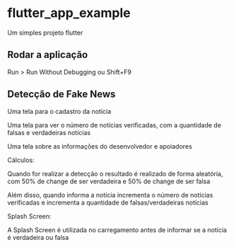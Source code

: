 # flutter_app_example

Um simples projeto flutter

## Rodar a aplicação

Run > Run Without Debugging ou Shift+F9

## Detecção de Fake News

Uma tela para o cadastro da notícia

Uma tela para ver o número de notícias verificadas, com a quantidade de falsas e verdadeiras notícias

Uma tela sobre as informações do desenvolvedor e apoiadores

Cálculos:

Quando for realizar a detecção o resultado é realizado de forma aleatória, com 50% de change de ser verdadeira e 50% de change de ser falsa

Além disso, quando informa a notícia incrementa o número de notícias verificadas e incrementa a quantidade de falsas/verdadeiras notícias

Splash Screen:

A Splash Screen é utilizada no carregamento antes de informar se a notícia é verdadeira ou falsa
